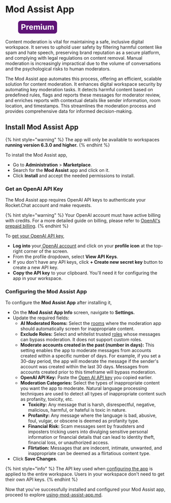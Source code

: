 # Mod Assist App

<figure><img src="../../../../.gitbook/assets/Premium.svg" alt=""><figcaption></figcaption></figure>

Content moderation is vital for maintaining a safe, inclusive digital workspace. It serves to uphold user safety by filtering harmful content like spam and hate speech, preserving brand reputation as a secure platform, and complying with legal regulations on content removal. Manual moderation is increasingly impractical due to the volume of conversations and the psychological risks to human moderators.&#x20;

The Mod Assist app automates this process, offering an efficient, scalable solution for content moderation. It enhances digital workspace security by automating key moderation tasks. It detects harmful content based on predefined rules, flags and reports these messages for moderator review, and enriches reports with contextual details like sender information, room location, and timestamps. This streamlines the moderation process and provides comprehensive data for informed decision-making.

## Install Mod Assist App

{% hint style="warning" %}
The app will only be available to workspaces **running version 6.3.0 and higher.**&#x20;
{% endhint %}

To install the Mod Assist app,

* Go to **Administration** > **Marketplace**.
* Search for the **Mod Assist** app and click on it.
* Click **Install** and accept the needed permissions to install.&#x20;

### Get an OpenAI API Key

The Mod Assist app requires OpenAI API keys to authenticate your Rocket.Chat account and make requests.

{% hint style="warning" %}
Your OpenAI account must have active billing with credits. For a more detailed guide on billing, please refer to [OpenAI's prepaid billing](https://help.openai.com/en/articles/8264644-what-is-prepaid-billing).
{% endhint %}

To [get your OpenAI API key](https://platform.openai.com/account/api-keys),&#x20;

* **Log into** your[ OpenAI account](https://platform.openai.com/) and click on your **profile icon** at the top-right corner of the screen.
* From the profile dropdown, select **View API Keys**.
* If you don't have any API keys, click **+ Create new secret key** button to create a new API key.
* **Copy the API key** to your clipboard. You'll need it for configuring the app in your workspace.

### Configuring the Mod Assist App&#x20;

To configure the **Mod Assist App** after installing it,

* On the **Mod Assist** **App Info** screen, navigate to **Settings.**
* Update the required fields:
  * **AI Moderated Rooms:** Select the [rooms](../../../../use-rocket.chat/user-guides/rooms/) where the moderation app should automatically screen for inappropriate content.
  * **Exclude Roles:** Select and whitelist trusted [roles](../../../../setup-and-configure/roles-in-rocket.chat.md) whose messages can bypass moderation. It does not support custom roles.
  * **Moderate accounts created in the past (number in days):** This setting enables the app to moderate messages from accounts created within a specific number of days.  For example, if you set a 30-day period, the app will moderate the message if the sender's account was created within the last 30 days. Messages from accounts created prior to this timeframe will bypass moderation.
  * **OpenAI API Key:**  Paste the [Open AI API key](./#how-to-get-an-api-key) you copied earlier.
  * **Moderation Categories:** Select the types of inappropriate content you want the app to moderate. Natural language processing techniques are used to detect all types of inappropriate content such as profanity, toxicity, etc.&#x20;
    * **Toxicity:** Any message that is harsh, disrespectful, negative, malicious, harmful, or hateful is toxic in nature.&#x20;
    * **Profanity:** Any message where the language is bad, abusive, foul, vulgar, or obscene is deemed as profanity type.&#x20;
    * **Financial Risk:** Scam messages sent by fraudsters and imposters tricking users into divulging sensitive personal information or financial details that can lead to identity theft, financial loss, or unauthorized access.&#x20;
    * **Flirtation:** Messages that are indecent, intimate, unwanted, and inappropriate can be deemed as a flirtatious content type.&#x20;
* Click **Save Changes**.

{% hint style="info" %}
The API key used when [configuring the app](./#configuring-mod-assist-app) is applied to the entire workspace. Users in your workspace don't need to get their own API keys.&#x20;
{% endhint %}

Now that you've successfully installed and configured your Mod Assist app, proceed to explore [using-mod-assist-app.md](using-mod-assist-app.md "mention").
